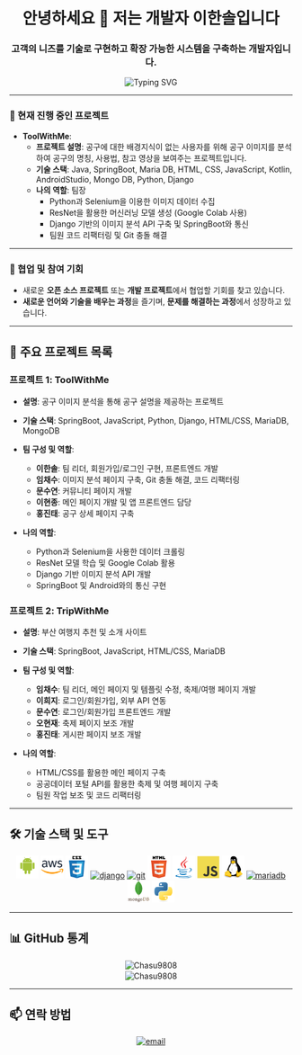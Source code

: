 <h1 align="center">안녕하세요 👋 저는 개발자 이한솔입니다</h1>
<h3 align="center">고객의 니즈를 기술로 구현하고 확장 가능한 시스템을 구축하는 개발자입니다.</h3>

<p align="center">
  <img src="https://readme-typing-svg.herokuapp.com?font=Roboto&color=FF5733&size=30&center=true&vCenter=true&width=500&lines=✨+제+GitHub에+오신+것을+환영합니다!+✨;🔥+열정과+창의력으로+코딩합니다!+🔥;🚀+재밌는+프로젝트+함께+만들어봐요!+🚀" alt="Typing SVG" />
</p>


---

### 🔭 현재 진행 중인 프로젝트

- **ToolWithMe**: 
  - **프로젝트 설명**: 공구에 대한 배경지식이 없는 사용자를 위해 공구 이미지를 분석하여 공구의 명칭, 사용법, 참고 영상을 보여주는 프로젝트입니다.
  - **기술 스택**: Java, SpringBoot, Maria DB, HTML, CSS, JavaScript, Kotlin, AndroidStudio, Mongo DB, Python, Django
  - **나의 역할**: 팀장
    - Python과 Selenium을 이용한 이미지 데이터 수집
    - ResNet을 활용한 머신러닝 모델 생성 (Google Colab 사용)
    - Django 기반의 이미지 분석 API 구축 및 SpringBoot와 통신
    - 팀원 코드 리팩터링 및 Git 충돌 해결

---

### 👯 협업 및 참여 기회

- 새로운 **오픈 소스 프로젝트** 또는 **개발 프로젝트**에서 협업할 기회를 찾고 있습니다.
- **새로운 언어와 기술을 배우는 과정**을 즐기며, **문제를 해결하는 과정**에서 성장하고 있습니다.

---

<h2>💼 주요 프로젝트 목록</h2>

### 프로젝트 1: **ToolWithMe**
- **설명**: 공구 이미지 분석을 통해 공구 설명을 제공하는 프로젝트
- **기술 스택**: SpringBoot, JavaScript, Python, Django, HTML/CSS, MariaDB, MongoDB
- **팀 구성 및 역할**:
  - **이한솔**: 팀 리더, 회원가입/로그인 구현, 프론트엔드 개발
  - **임채수**: 이미지 분석 페이지 구축, Git 충돌 해결, 코드 리팩터링
  - **문수연**: 커뮤니티 페이지 개발
  - **이현종**: 메인 페이지 개발 및 앱 프론트엔드 담당
  - **홍진태**: 공구 상세 페이지 구축

- **나의 역할**:
  - Python과 Selenium을 사용한 데이터 크롤링
  - ResNet 모델 학습 및 Google Colab 활용
  - Django 기반 이미지 분석 API 개발
  - SpringBoot 및 Android와의 통신 구현

### 프로젝트 2: **TripWithMe**
- **설명**: 부산 여행지 추천 및 소개 사이트
- **기술 스택**: SpringBoot, JavaScript, HTML/CSS, MariaDB
- **팀 구성 및 역할**:
  - **임채수**: 팀 리더, 메인 페이지 및 템플릿 수정, 축제/여행 페이지 개발
  - **이희지**: 로그인/회원가입, 외부 API 연동
  - **문수연**: 로그인/회원가입 프론트엔드 개발
  - **오현재**: 축제 페이지 보조 개발
  - **홍진태**: 게시판 페이지 보조 개발

- **나의 역할**:
  - HTML/CSS를 활용한 메인 페이지 구축
  - 공공데이터 포털 API를 활용한 축제 및 여행 페이지 구축
  - 팀원 작업 보조 및 코드 리팩터링

---

<h2>🛠 기술 스택 및 도구</h2>
<p align="center">
  <a href="https://developer.android.com" target="_blank"><img src="https://raw.githubusercontent.com/devicons/devicon/master/icons/android/android-original-wordmark.svg" alt="android" width="40" height="40"/></a>
  <a href="https://aws.amazon.com" target="_blank"><img src="https://raw.githubusercontent.com/devicons/devicon/master/icons/amazonwebservices/amazonwebservices-original-wordmark.svg" alt="aws" width="40" height="40"/></a>
  <a href="https://www.w3schools.com/css/" target="_blank"><img src="https://raw.githubusercontent.com/devicons/devicon/master/icons/css3/css3-original-wordmark.svg" alt="css3" width="40" height="40"/></a>
  <a href="https://www.djangoproject.com/" target="_blank"><img src="https://cdn.worldvectorlogo.com/logos/django.svg" alt="django" width="40" height="40"/></a>
  <a href="https://git-scm.com/" target="_blank"><img src="https://www.vectorlogo.zone/logos/git-scm/git-scm-icon.svg" alt="git" width="40" height="40"/></a>
  <a href="https://www.w3.org/html/" target="_blank"><img src="https://raw.githubusercontent.com/devicons/devicon/master/icons/html5/html5-original-wordmark.svg" alt="html5" width="40" height="40"/></a>
  <a href="https://www.java.com" target="_blank"><img src="https://raw.githubusercontent.com/devicons/devicon/master/icons/java/java-original.svg" alt="java" width="40" height="40"/></a>
  <a href="https://developer.mozilla.org/en-US/docs/Web/JavaScript" target="_blank"><img src="https://raw.githubusercontent.com/devicons/devicon/master/icons/javascript/javascript-original.svg" alt="javascript" width="40" height="40"/></a>
  <a href="https://www.linux.org/" target="_blank"><img src="https://raw.githubusercontent.com/devicons/devicon/master/icons/linux/linux-original.svg" alt="linux" width="40" height="40"/></a>
  <a href="https://mariadb.org/" target="_blank"><img src="https://www.vectorlogo.zone/logos/mariadb/mariadb-icon.svg" alt="mariadb" width="40" height="40"/></a>
  <a href="https://www.mongodb.com/" target="_blank"><img src="https://raw.githubusercontent.com/devicons/devicon/master/icons/mongodb/mongodb-original-wordmark.svg" alt="mongodb" width="40" height="40"/></a>
  <a href="https://www.python.org" target="_blank"><img src="https://raw.githubusercontent.com/devicons/devicon/master/icons/python/python-original.svg" alt="python" width="40" height="40"/></a>
</p>

---

<h2>📊 GitHub 통계</h2>
<p align="center">
  <img align="center" src="https://github-readme-stats.vercel.app/api?username=Chasu9808&show_icons=true&theme=radical&locale=kr" alt="Chasu9808" />
  <br />
  <img align="center" src="https://github-readme-streak-stats.herokuapp.com/?user=Chasu9808&theme=radical&locale=kr" alt="Chasu9808" />
</p>

---

<h2>📫 연락 방법</h2>
<p align="center">
  <a href="mailto:hslee4954@gmail.com"><img src="https://img.icons8.com/fluency/48/000000/email-open.png" alt="email" width="40" height="40"/></a>
</p>
